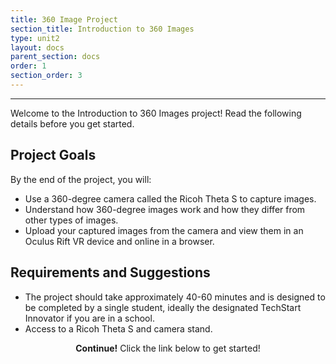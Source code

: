 ```yaml
---
title: 360 Image Project
section_title: Introduction to 360 Images
type: unit2
layout: docs
parent_section: docs
order: 1
section_order: 3
---
```

<hr>
Welcome to the Introduction to 360 Images project! Read the following details before you get started.

## Project Goals
By the end of the project, you will:
* Use a 360-degree camera called the Ricoh Theta S to capture images.
* Understand how 360-degree images work and how they differ from other types of images.
* Upload your captured images from the camera and view them in an Oculus Rift VR device and online in a browser.

## Requirements and Suggestions
* The project should take approximately 40-60 minutes and is designed to be completed by a single student, ideally the designated TechStart Innovator if you are in a school.
* Access to a Ricoh Theta S and camera stand.

<div class="alert_green" style="text-align:center">
  <strong>Continue!</strong> Click the link below to get started!
</div>


